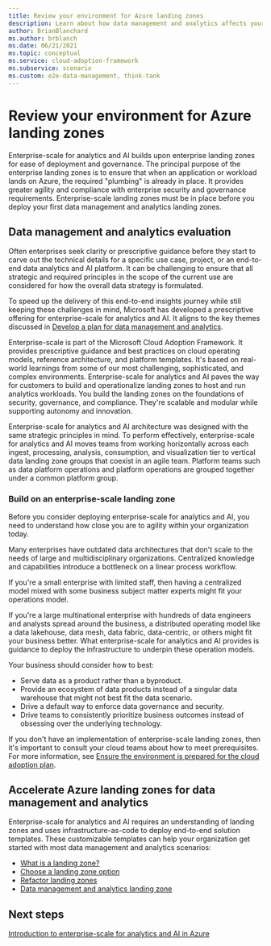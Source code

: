 ```yaml
---
title: Review your environment for Azure landing zones
description: Learn about how data management and analytics affects your Azure landing zone design.
author: BrianBlanchard
ms.author: brblanch
ms.date: 06/21/2021
ms.topic: conceptual
ms.service: cloud-adoption-framework
ms.subservice: scenario
ms.custom: e2e-data-management, think-tank
---
```


# Review your environment for Azure landing zones

Enterprise-scale for analytics and AI builds upon enterprise landing zones for ease of deployment and governance. The principal purpose of the enterprise landing zones is to ensure that when an application or workload lands on Azure, the required "plumbing" is already in place. It provides greater agility and compliance with enterprise security and governance requirements. Enterprise-scale landing zones must be in place before you deploy your first data management and analytics landing zones.

## Data management and analytics evaluation

Often enterprises seek clarity or prescriptive guidance before they start to carve out the technical details for a specific use case, project, or an end-to-end data analytics and AI platform. It can be challenging to ensure that all strategic and required principles in the scope of the current use are considered for how the overall data strategy is formulated.

To speed up the delivery of this end-to-end insights journey while still keeping these challenges in mind, Microsoft has developed a prescriptive offering for enterprise-scale for analytics and AI. It aligns to the key themes discussed in [Develop a plan for data management and analytics](./plan.md).

Enterprise-scale is part of the Microsoft Cloud Adoption Framework. It provides prescriptive guidance and best practices on cloud operating models, reference architecture, and platform templates. It's based on real-world learnings from some of our most challenging, sophisticated, and complex environments. Enterprise-scale for analytics and AI paves the way for customers to build and operationalize landing zones to host and run analytics workloads. You build the landing zones on the foundations of security, governance, and compliance. They're scalable and modular while supporting autonomy and innovation.

Enterprise-scale for analytics and AI architecture was designed with the same strategic principles in mind. To perform effectively, enterprise-scale for analytics and AI moves teams from working horizontally across each ingest, processing, analysis, consumption, and visualization tier to vertical data landing zone groups that coexist in an agile team. Platform teams such as data platform operations and platform operations are grouped together under a common platform group.

### Build on an enterprise-scale landing zone

Before you consider deploying enterprise-scale for analytics and AI, you need to understand how close you are to agility within your organization today.

Many enterprises have outdated data architectures that don't scale to the needs of large and multidisciplinary organizations. Centralized knowledge and capabilities introduce a bottleneck on a linear process workflow.

If you're a small enterprise with limited staff, then having a centralized model mixed with some business subject matter experts might fit your operations model.

If you're a large multinational enterprise with hundreds of data engineers and analysts spread around the business, a distributed operating model like a data lakehouse, data mesh, data fabric, data-centric, or others might fit your business better. What enterprise-scale for analytics and AI provides is guidance to deploy the infrastructure to underpin these operation models.

Your business should consider how to best:

- Serve data as a product rather than a byproduct.
- Provide an ecosystem of data products instead of a singular data warehouse that might not best fit the data scenario.
- Drive a default way to enforce data governance and security.
- Drive teams to consistently prioritize business outcomes instead of obsessing over the underlying technology.

If you don't have an implementation of enterprise-scale landing zones, then it's important to consult your cloud teams about how to meet prerequisites. For more information, see [Ensure the environment is prepared for the cloud adoption plan](/azure/cloud-adoption-framework/ready/).

## Accelerate Azure landing zones for data management and analytics

Enterprise-scale for analytics and AI requires an understanding of landing zones and uses infrastructure-as-code to deploy end-to-end solution templates. These customizable templates can help your organization get started with most data management and analytics scenarios:

- [What is a landing zone?](/azure/cloud-adoption-framework/ready/landing-zone/)
- [Choose a landing zone option](/azure/cloud-adoption-framework/ready/landing-zone/choose-landing-zone-option)
- [Refactor landing zones](/azure/cloud-adoption-framework/ready/landing-zone/refactor)
- [Data management and analytics landing zone](./enterprise-scale-landing-zone.md)

## Next steps

[Introduction to enterprise-scale for analytics and AI in Azure](./enterprise-scale-landing-zone.md)
